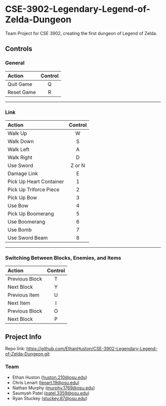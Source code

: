 # CSE-3902-Legendary-Legend-of-Zelda-Dungeon
Team Project for CSE 3902, creating the first dungeon of Legend of Zelda.

## Controls
### General
|Action | Control |
|:-|:-:|
|Quit Game | Q|
|Reset Game | R|
---
### Link
|Action |Control   |
|:-|:-:|
|Walk Up | W |
|Walk Down | S |
|Walk Left | A |
|Walk Right | D |
|Use Sword | Z or N |
|Damage Link | E |
|Pick Up Heart Container | 1 |
|Pick Up Triforce Piece | 2 |
|Pick Up Bow | 3 |
|Use Bow | 4 |
|Pick Up Boomerang | 5 |
|Use Boomerang | 6 |
|Use Bomb | 7 |
|Use Sword Beam | 8 | 
---
### Switching Between Blocks, Enemies, and Items
|Action | Control |
|:-|:-:|
|Previous Block | T |
|Next Block | Y |
|Previous Item | U |
|Next Item | I |
|Previous Block | O |
|Next Block | P |

## Project Info

Repo link: https://github.com/EthanHuston/CSE-3902-Legendary-Legend-of-Zelda-Dungeon.git

### Team
- Ethan Huston (huston.210@osu.edu)
- Chris Lenart (lenart.19@osu.edu)
- Nathan Murphy (murphy.1769@osu.edu)
- Saumyah Patel (patel.3359@osu.edu)
- Ryan Stuckey (stuckey.87@osu.edu)